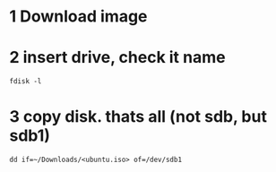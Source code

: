 # 1 Download image

# 2 insert drive, check it name 
`fdisk -l`

# 3 copy disk. thats all (not sdb, but sdb1)
`dd if=~/Downloads/<ubuntu.iso> of=/dev/sdb1`

